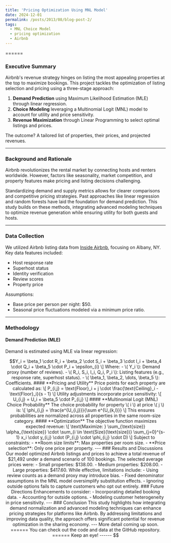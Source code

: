 ```yaml
---
title: 'Pricing Optimization Using MNL Model'
date: 2024-12-01
permalink: /posts/2013/08/blog-post-2/
tags:
  - MNL Choice Model
  - pricing optimization
  - Airbnb
---
```


======

### Executive Summary
Airbnb's revenue strategy hinges on listing the most appealing properties at the top to maximize bookings. This project tackles the optimization of listing selection and pricing using a three-stage approach: 

1. **Demand Prediction** using Maximum Likelihood Estimation (MLE) through linear regression.
2. **Choice Modeling** leveraging a Multinomial Logit (MNL) model to account for utility and price sensitivity.
3. **Revenue Maximization** through Linear Programming to select optimal listings and prices.

The outcome? A tailored list of properties, their prices, and projected revenues.

---

### Background and Rationale
Airbnb revolutionizes the rental market by connecting hosts and renters worldwide. However, factors like seasonality, market competition, and property features make pricing and listing decisions challenging.

Standardizing demand and supply metrics allows for clearer comparisons and competitive pricing strategies. Past approaches like linear regression and random forests have laid the foundation for demand prediction. This study builds on these methods, integrating advanced modeling techniques to optimize revenue generation while ensuring utility for both guests and hosts.

---

### Data Collection
We utilized Airbnb listing data from [Inside Airbnb](https://insideairbnb.com/get-the-data/), focusing on Albany, NY. Key data features included:

- Host response rate
- Superhost status
- Identity verification
- Review scores
- Property price

Assumptions:
- Base price per person per night: $50.
- Seasonal price fluctuations modeled via a minimum price ratio.

---

### Methodology

#### **Demand Prediction (MLE)**
Demand is estimated using MLE via linear regression:

```math
Y_i = \beta_1 \cdot R_i + \beta_2 \cdot S_i + \beta_3 \cdot I_i + \beta_4 \cdot Q_i + \beta_5 \cdot P_i + \epsilon_{i}
\]

Where:
- \( Y_i \): Demand proxy (number of reviews).
- \( R_i, S_i, I_i, Q_i, P_i \): Listing features (e.g., response rate, superhost status).
- \( \beta_1, \beta_2, \dots, \beta_5 \): Coefficients.

#### **Pricing and Utility**
Price points for each property are calculated as:

\[
P_{i,j} = \text{Floor}_i + j \cdot \frac{\text{Ceiling}_i - \text{Floor}_i}{s - 1}
\]

Utility adjustments incorporate price sensitivity:

\[
U_{i,j} = U_i + \beta_5 \cdot P_{i,j}
\]

#### **Multinomial Logit (MNL) Choice Probability**
The choice probability for property \( i \) at price \( j \) is:

\[
\phi_{i,j} = \frac{e^{U_{i,j}}}{\sum e^{U_{k,l}}}
\]

This ensures probabilities are normalized across all properties in the same room-size category.

#### **Optimization**
The objective function maximizes expected revenue:

\[
\text{Maximize: } \sum_{\text{size}} \alpha_{\text{size}} \cdot \sum_{i \in \text{Size}(\text{size})} \sum_{j=0}^{s-1} x_i \cdot y_{i,j} \cdot (P_{i,j} \cdot \phi_{i,j} \cdot D)
\]

Subject to constraints:
- **Room size limits**: Max properties per room size.
- **Price selection**: Only one price per property.

---

### Results and Discussions
Our model optimized Airbnb listings and prices to achieve a total revenue of $21,492 under a demand scenario of 100 bookings. The selected average prices were:
- Small properties: $138.00.
- Medium properties: $208.00.
- Large properties: $417.60.

While effective, limitations include:
- Using review counts as a demand proxy may introduce bias.
- Fixed denominator assumptions in the MNL model oversimplify substitution effects.
- Ignoring outside options fails to capture customers who opt out entirely.

### Future Directions
Enhancements to consider:
- Incorporating detailed booking data.
- Accounting for outside options.
- Modeling customer heterogeneity in price sensitivity.

---

### Conclusion
This study highlights how integrating demand normalization and advanced modeling techniques can enhance pricing strategies for platforms like Airbnb. By addressing limitations and improving data quality, the approach offers significant potential for revenue optimization in the sharing economy.

---

More detail coming up soon. 
======

You can check out the code and data at the GitHub repository. 
======

Keep an eye!
------